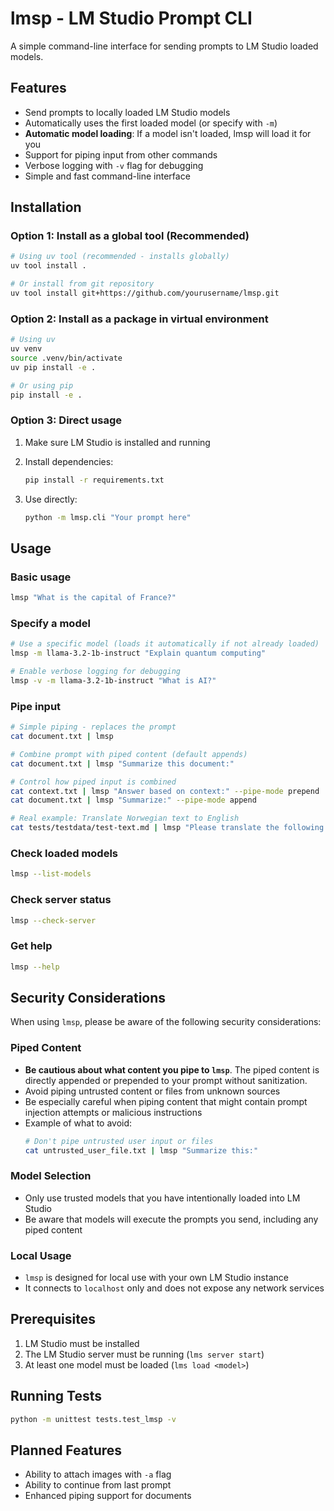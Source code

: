 # lmsp - LM Studio Prompt CLI

A simple command-line interface for sending prompts to LM Studio loaded models.

## Features

- Send prompts to locally loaded LM Studio models
- Automatically uses the first loaded model (or specify with `-m`)
- **Automatic model loading**: If a model isn't loaded, lmsp will load it for you
- Support for piping input from other commands
- Verbose logging with `-v` flag for debugging
- Simple and fast command-line interface

## Installation

### Option 1: Install as a global tool (Recommended)
```bash
# Using uv tool (recommended - installs globally)
uv tool install .

# Or install from git repository
uv tool install git+https://github.com/yourusername/lmsp.git
```

### Option 2: Install as a package in virtual environment
```bash
# Using uv
uv venv
source .venv/bin/activate
uv pip install -e .

# Or using pip
pip install -e .
```

### Option 3: Direct usage
1. Make sure LM Studio is installed and running
2. Install dependencies:
   ```bash
   pip install -r requirements.txt
   ```

3. Use directly:
   ```bash
   python -m lmsp.cli "Your prompt here"
   ```

## Usage

### Basic usage
```bash
lmsp "What is the capital of France?"
```

### Specify a model
```bash
# Use a specific model (loads it automatically if not already loaded)
lmsp -m llama-3.2-1b-instruct "Explain quantum computing"

# Enable verbose logging for debugging
lmsp -v -m llama-3.2-1b-instruct "What is AI?"
```

### Pipe input
```bash
# Simple piping - replaces the prompt
cat document.txt | lmsp

# Combine prompt with piped content (default appends)
cat document.txt | lmsp "Summarize this document:"

# Control how piped input is combined
cat context.txt | lmsp "Answer based on context:" --pipe-mode prepend
cat document.txt | lmsp "Summarize:" --pipe-mode append

# Real example: Translate Norwegian text to English
cat tests/testdata/test-text.md | lmsp "Please translate the following Norwegian text to English:"
```

### Check loaded models
```bash
lmsp --list-models
```

### Check server status
```bash
lmsp --check-server
```

### Get help
```bash
lmsp --help
```

## Security Considerations

When using `lmsp`, please be aware of the following security considerations:

### Piped Content
- **Be cautious about what content you pipe to `lmsp`**. The piped content is directly appended or prepended to your prompt without sanitization.
- Avoid piping untrusted content or files from unknown sources
- Be especially careful when piping content that might contain prompt injection attempts or malicious instructions
- Example of what to avoid:
  ```bash
  # Don't pipe untrusted user input or files
  cat untrusted_user_file.txt | lmsp "Summarize this:"
  ```

### Model Selection
- Only use trusted models that you have intentionally loaded into LM Studio
- Be aware that models will execute the prompts you send, including any piped content

### Local Usage
- `lmsp` is designed for local use with your own LM Studio instance
- It connects to `localhost` only and does not expose any network services

## Prerequisites

1. LM Studio must be installed
2. The LM Studio server must be running (`lms server start`)
3. At least one model must be loaded (`lms load <model>`)

## Running Tests

```bash
python -m unittest tests.test_lmsp -v
```

## Planned Features

- Ability to attach images with `-a` flag
- Ability to continue from last prompt
- Enhanced piping support for documents